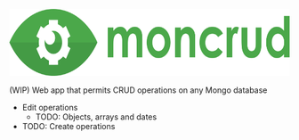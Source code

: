<p align="center"><img src="logo/horizontal.png" alt="moncrud" height="120px"></p>

(WIP) Web app that permits CRUD operations on any Mongo database

- Edit operations 
  - TODO: Objects, arrays and dates
- TODO: Create operations
